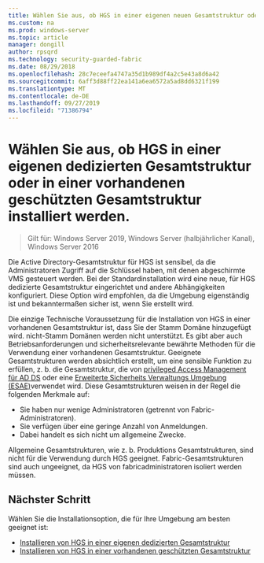 ```yaml
---
title: Wählen Sie aus, ob HGS in einer eigenen neuen Gesamtstruktur oder in einer vorhandenen geschützten Gesamtstruktur installiert werden sollen.
ms.custom: na
ms.prod: windows-server
ms.topic: article
manager: dongill
author: rpsqrd
ms.technology: security-guarded-fabric
ms.date: 08/29/2018
ms.openlocfilehash: 28c7eceefa4747a35d1b989df4a2c5e43a8d6a42
ms.sourcegitcommit: 6aff3d88ff22ea141a6ea6572a5ad8dd6321f199
ms.translationtype: MT
ms.contentlocale: de-DE
ms.lasthandoff: 09/27/2019
ms.locfileid: "71386794"
---
```

# <a name="choose-whether-to-install-hgs-in-its-own-dedicated-forest-or-in-an-existing-bastion-forest"></a>Wählen Sie aus, ob HGS in einer eigenen dedizierten Gesamtstruktur oder in einer vorhandenen geschützten Gesamtstruktur installiert werden.

>Gilt für: Windows Server 2019, Windows Server (halbjährlicher Kanal), Windows Server 2016


Die Active Directory-Gesamtstruktur für HGS ist sensibel, da die Administratoren Zugriff auf die Schlüssel haben, mit denen abgeschirmte VMS gesteuert werden. Bei der Standardinstallation wird eine neue, für HGS dedizierte Gesamtstruktur eingerichtet und andere Abhängigkeiten konfiguriert. Diese Option wird empfohlen, da die Umgebung eigenständig ist und bekanntermaßen sicher ist, wenn Sie erstellt wird. 

Die einzige Technische Voraussetzung für die Installation von HGS in einer vorhandenen Gesamtstruktur ist, dass Sie der Stamm Domäne hinzugefügt wird. nicht-Stamm Domänen werden nicht unterstützt. Es gibt aber auch Betriebsanforderungen und sicherheitsrelevante bewährte Methoden für die Verwendung einer vorhandenen Gesamtstruktur. Geeignete Gesamtstrukturen werden absichtlich erstellt, um eine sensible Funktion zu erfüllen, z. b. die Gesamtstruktur, die von [privileged Access Management für AD DS](https://docs.microsoft.com/microsoft-identity-manager/pam/privileged-identity-management-for-active-directory-domain-services) oder eine [Erweiterte Sicherheits Verwaltungs Umgebung (ESAE)](https://technet.microsoft.com/windows-server-docs/security/securing-privileged-access/securing-privileged-access-reference-material#ESAE_BM)verwendet wird. Diese Gesamtstrukturen weisen in der Regel die folgenden Merkmale auf:

- Sie haben nur wenige Administratoren (getrennt von Fabric-Administratoren).
- Sie verfügen über eine geringe Anzahl von Anmeldungen.
- Dabei handelt es sich nicht um allgemeine Zwecke. 

Allgemeine Gesamtstrukturen, wie z. b. Produktions Gesamtstrukturen, sind nicht für die Verwendung durch HGS geeignet. Fabric-Gesamtstrukturen sind auch ungeeignet, da HGS von fabricadministratoren isoliert werden müssen.

## <a name="next-step"></a>Nächster Schritt

Wählen Sie die Installationsoption, die für Ihre Umgebung am besten geeignet ist:

- [Installieren von HGS in einer eigenen dedizierten Gesamtstruktur](guarded-fabric-install-hgs-default.md)
- [Installieren von HGS in einer vorhandenen geschützten Gesamtstruktur](guarded-fabric-install-hgs-in-a-bastion-forest.md)


